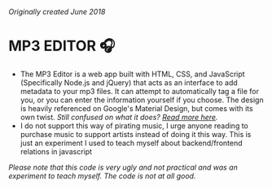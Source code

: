 _Originally created June 2018_

# MP3 EDITOR 🎧

* The MP3 Editor is a web app built with HTML, CSS, and JavaScript (Specifically Node.js and jQuery) that acts as an interface to add metadata to your mp3 files. It can attempt to automatically tag a file for you, or you can enter the information yourself if you choose. The design is heavily referenced on Google's Material Design, but comes with its own twist. _Still confused on what it does? [Read more here](https://mp3-editor.glitch.me/about)._
* I do not support this way of pirating music, I urge anyone reading to purchase music to support artists instead of doing it this way. This is just an experiment I used to teach myself about backend/frontend relations in javascript

_Please note that this code is very ugly and not practical and was an experiment to teach myself. The code is not at all good._
